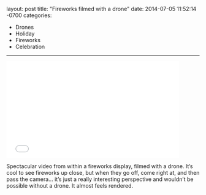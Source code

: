 layout: post
title:  "Fireworks filmed with a drone"
date:   2014-07-05 11:52:14 -0700
categories:
  - Drones
  - Holiday
  - Fireworks
  - Celebration
---

<iframe class="embedly-embed" src="//cdn.embedly.com/widgets/media.html?src=https%3A%2F%2Fwww.youtube.com%2Fembed%2Fa9KZ3jgbbmI%3Ffeature%3Doembed&url=https%3A%2F%2Fwww.youtube.com%2Fwatch%3Fv%3Da9KZ3jgbbmI&image=https%3A%2F%2Fi.ytimg.com%2Fvi%2Fa9KZ3jgbbmI%2Fhqdefault.jpg&key=d815972c91e546edb5d2d02e509f8b1c&type=text%2Fhtml&schema=youtube" width="450" height="253" scrolling="no" frameborder="0" allowfullscreen></iframe>

Spectacular video from within a fireworks display, filmed with a drone. It’s cool to see fireworks up close, but when they go off, come right at, and then pass the camera… it’s just a really interesting perspective and wouldn’t be possible without a drone. It almost feels rendered. 

 
